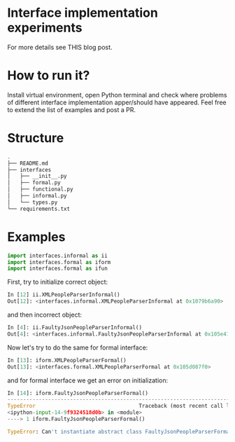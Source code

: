 # Interface implementation experiments

For more details see THIS blog post.

# How to run it?
Install virtual environment, open Python terminal and check 
where problems of different interface implementation apper/should have appeared. 
Feel free to extend the list of examples and post a PR.


# Structure
```bash
.
├── README.md
├── interfaces
│   ├── __init__.py
│   ├── formal.py
│   ├── functional.py
│   ├── informal.py
│   └── types.py
└── requirements.txt


```
# Examples

```python
import interfaces.informal as ii
import interfaces.formal as iform
import interfaces.formal as ifun
```
First, try to initialize correct object:
```python
In [12] ii.XMLPeopleParserInformal()
Out[12]: <interfaces.informal.XMLPeopleParserInformal at 0x1079b6a90>

```
and then incorrect object:
```python
In [4]: ii.FaultyJsonPeopleParserInformal()
Out[4]: <interfaces.informal.FaultyJsonPeopleParserInformal at 0x105e417c0>

```

Now let's try to do the same for formal interface:
```python
In [13]: iform.XMLPeopleParserFormal()
Out[13]: <interfaces.formal.XMLPeopleParserFormal at 0x105d087f0>
```

and for formal interface we get an error on initialization:
```python
In [14]: iform.FaultyJsonPeopleParserFormal()
---------------------------------------------------------------------------
TypeError                                 Traceback (most recent call last)
<ipython-input-14-9f9324518d0b> in <module>
----> 1 iform.FaultyJsonPeopleParserFormal()

TypeError: Can't instantiate abstract class FaultyJsonPeopleParserFormal with abstract method extract_persons

```

